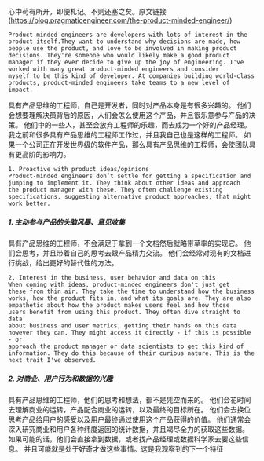 心中苟有所开，即便札记。不则还塞之矣。原文链接(https://blog.pragmaticengineer.com/the-product-minded-engineer/)
```
Product-minded engineers are developers with lots of interest in the 
product itself.They want to understand why decisions are made, how 
people use the product, and love to be involved in making product 
decisions. They're someone who would likely make a good product 
manager if they ever decide to give up the joy of engineering. I've 
worked with many great product-minded engineers and consider 
myself to be this kind of developer. At companies building world-class 
products, product-minded engineers take teams to a new level of impact.
```
 
具有产品思维的工程师，自己是开发者，同时对产品本身是有很多兴趣的。
他们会想要理解决策背后的原因，人们会怎么使用这个产品，并且很乐意参与产品的决策。
他们中的一些人，甚至会放弃工程师的乐趣，而去成为一个好的产品经理。
我之前和很多具有产品思维的工程师工作过，并且我自己也是这样的工程师。
如果一个公司正在开发世界级的软件产品，那么具有产品思维的工程师，会使团队具有更高阶的影响力。

```
1. Proactive with product ideas/opinions
Product-minded engineers don’t settle for getting a specification and 
jumping to implement it. They think about other ideas and approach 
the product manager with these. They often challenge existing 
specifications, suggesting alternative product approaches, that might 
work better.
```

##### 1. 主动参与产品的头脑风暴、意见收集
具有产品思维的工程师，不会满足于拿到一个文档然后就略带草率的实现它。
他们会思考，并且带着自己的思考去跟产品精力交流。
他们会经常对现有的文档进行挑战，给出更好的替代性的方法。

```
2. Interest in the business, user behavior and data on this
When coming with ideas, product-minded engineers don't just get 
these from thin air. They take the time to understand how the business 
works, how the product fits in, and what its goals are. They are also 
empathetic about how the product makes users feel and how those 
users benefit from using this product. They often dive straight to data 
about business and user metrics, getting their hands on this data 
however they can. They might access it directly - if this is possible - or 
approach the product manager or data scientists to get this kind of 
information. They do this because of their curious nature. This is the 
next trait I've observed.
```

##### 2. 对商业、用户行为和数据的兴趣
具有产品思维的工程师，他们的思考和想法，都不是凭空而来的。
他们会花时间去理解商业的运转，产品配合商业的运转，以及最终的目标所在。
他们会去换位思考产品给用户的感受以及用户最终通过使用这个产品获得的价值。
他们通常会深入研究商业和用户各种纬度返回的统计数据，并且竭尽全力的获取这些数据。
如果可能的话，他们会直接拿到数据，或者找产品经理或数据科学家去要这些信息。
并且可能就是处于好奇才做这些事情。这是我观察到的下一个特征